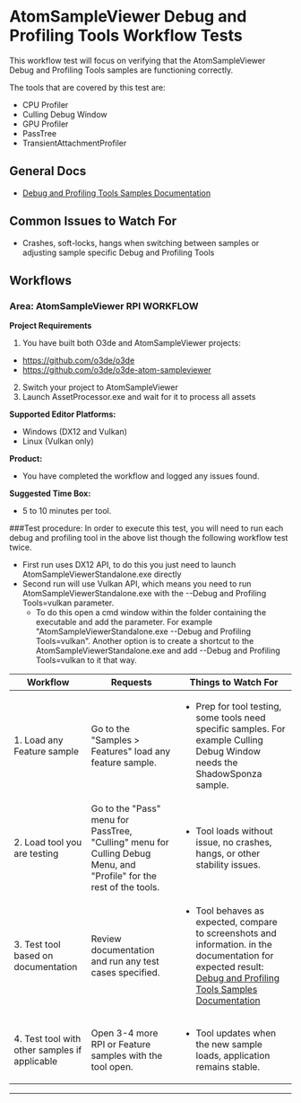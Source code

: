 # AtomSampleViewer Debug and Profiling Tools Workflow Tests
This workflow test will focus on verifying that the AtomSampleViewer Debug and Profiling Tools samples are functioning correctly.

The tools that are covered by this test are:  
 - CPU Profiler
 - Culling Debug Window
 - GPU Profiler
 - PassTree
 - TransientAttachmentProfiler

## General Docs
* [Debug and Profiling Tools Samples Documentation](https://github.com/o3de/o3de-atom-sampleviewer/wiki/Debug-and-Profiling-Tools)

## Common Issues to Watch For
- Crashes, soft-locks, hangs when switching between samples or adjusting sample specific Debug and Profiling Tools

## Workflows

### Area: AtomSampleViewer RPI WORKFLOW

**Project Requirements**  
1. You have built both O3de and AtomSampleViewer projects:  
* https://github.com/o3de/o3de 
* https://github.com/o3de/o3de-atom-sampleviewer  
2. Switch your project to AtomSampleViewer
3. Launch AssetProcessor.exe and wait for it to process all assets


**Supported Editor Platforms:**
* Windows (DX12 and Vulkan)
* Linux (Vulkan only)

**Product:** 
 - You have completed the workflow and logged any issues found.

**Suggested Time Box:** 
 - 5 to 10 minutes per tool.

###Test procedure:
In order to execute this test, you will need to run each debug and profiling tool in the above list though the following workflow test twice.
 - First run uses DX12 API, to do this you just need to launch AtomSampleViewerStandalone.exe directly
 - Second run will use Vulkan API, which means you need to run AtomSampleViewerStandalone.exe with the --Debug and Profiling Tools=vulkan parameter.
    - To do this open a cmd window within the folder containing the executable and add the parameter. For example "AtomSampleViewerStandalone.exe --Debug and Profiling Tools=vulkan". Another option is to create a shortcut to the AtomSampleViewerStandalone.exe and add --Debug and Profiling Tools=vulkan to it that way.

| Workflow                     | Requests           | Things to Watch For |
|------------------------------|--------------------|---------------------|
| 1. Load any Feature sample             | Go to the "Samples > Features" load any feature sample.  | <ul><li>Prep for tool testing, some tools need specific samples. For example Culling Debug Window needs the ShadowSponza sample. </li></ul>  |
| 2. Load tool you are testing              | Go to the "Pass" menu for PassTree, "Culling" menu for Culling Debug Menu, and "Profile" for the rest of the tools.  | <ul><li>Tool loads without issue, no crashes, hangs, or other stability issues. </li></ul>  |
| 3. Test tool based on documentation              | Review documentation and run any test cases specified. | <ul><li>Tool behaves as expected, compare to screenshots and information. in the documentation for expected result: [Debug and Profiling Tools Samples Documentation](https://github.com/o3de/o3de-atom-sampleviewer/wiki/Debug-and-Profiling-Tools) </li></ul>  |
| 4. Test tool with other samples if applicable             | Open 3-4 more RPI or Feature samples with the tool open.  | <ul><li> Tool updates when the new sample loads, application remains stable. </li></ul>  |
---




